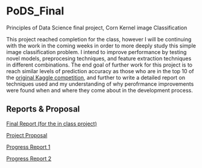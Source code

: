 # PoDS_Final

Principles of Data Science final project, Corn Kernel image Classification

This project reached completion for the class, however I will be continuing with the work in the coming weeks in order to more deeply study this simple image classification problem. I intend to improve performance by testing novel models, preprocesing techniques, and feature extraction techniques in different combinations. The end goal of further work for this project is to reach similar levels of prediction accuracy as those who are in the top 10 of the [original Kaggle competition](https://www.kaggle.com/competitions/kaggle-pog-series-s01e03/overview), and further to write a detailed report on techniques used and my understanding of why perofrmance improvements were found when and where they come about in the development process.  

## Reports & Proposal

[Final Report (for the in class project)](https://github.com/J-T-Nelson/PoDS_Final/blob/main/Reports_as_pdfs/PoDs_Final_Project_Proposal.pdf)

[Project Proposal](https://github.com/J-T-Nelson/PoDS_Final/blob/main/Reports_as_pdfs/PoDs_Final_Project_Proposal.pdf)

[Progress Report 1](https://github.com/J-T-Nelson/PoDS_Final/blob/main/Reports_as_pdfs/PoDS_Final_Progress_Report_1.pdf)

[Progress Report 2](https://github.com/J-T-Nelson/PoDS_Final/blob/main/Reports_as_pdfs/PoDS_%20Final_Progress_Report_2.pdf)


